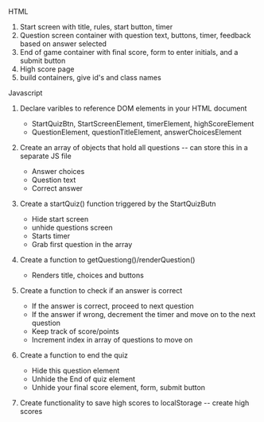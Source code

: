 HTML

1. Start screen with title, rules, start button, timer
2. Question screen container with question text, buttons, timer, feedback based on answer selected
3. End of game container with final score, form to enter initials, and a submit button
4. High score page
5. build containers, give id's and class names

Javascript

1. Declare varibles to reference DOM elements in your HTML document

    - StartQuizBtn, StartScreenElement, timerElement, highScoreElement
    - QuestionElement, questionTitleElement, answerChoicesElement

2. Create an array of objects that hold all questions -- can store this in a separate JS file

    - Answer choices
    - Question text
    - Correct answer

3. Create a startQuiz() function triggered by the StartQuizButn

    - Hide start screen
    - unhide questions screen
    - Starts timer
    - Grab first question in the array 

4. Create a function to getQuestiong()/renderQuestion()

    - Renders title, choices and buttons

5. Create a function to check if an answer is correct

    - If the answer is correct, proceed to next question
    - If the answer if wrong, decrement the timer and move on to the next question
    - Keep track of score/points
    - Increment index in array of questions to move on

6. Create a function to end the quiz

    - Hide this question element
    - Unhide the End of quiz element
    - Unhide your final score element, form, submit button

7. Create functionality to save high scores to localStorage -- create high scores 
